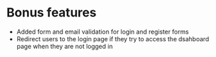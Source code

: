 # Bonus features

- Added form and email validation for login and register forms
- Redirect users to the login page if they try to access the dsahboard page when they are not logged in

